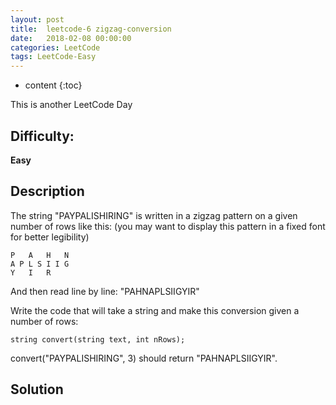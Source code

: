 ```yaml
---
layout: post
title:  leetcode-6 zigzag-conversion
date:   2018-02-08 00:00:00
categories: LeetCode
tags: LeetCode-Easy
---
```


* content
{:toc}

This is another LeetCode Day

## Difficulty:

**Easy**

## Description
The string "PAYPALISHIRING" is written in a zigzag pattern on a given number of rows like this: (you may want to display this pattern in a fixed font for better legibility) 
```
P   A   H   N
A P L S I I G
Y   I   R
```
And then read line by line: "PAHNAPLSIIGYIR"

Write the code that will take a string and make this conversion given a number of rows:

```
string convert(string text, int nRows);
```
convert("PAYPALISHIRING", 3) should return "PAHNAPLSIIGYIR".

## Solution
```

```